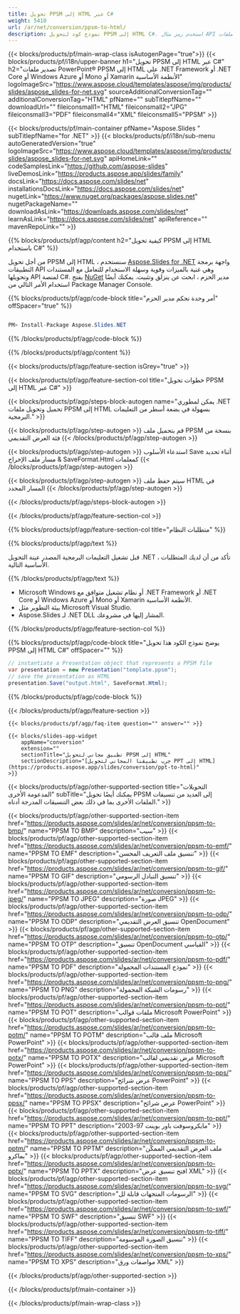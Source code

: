 ```yaml
---
title: تحويل PPSM إلى HTML عبر C#
weight: 5410
url: /ar/net/conversion/ppsm-to-html/ 
description: نموذج كود لتحويل PPSM إلى HTML C#. استخدم رمز مثال API لملفات PPSM الدفعية لتحويل HTML داخل VB.NET أو Asp.NET أو أي تطبيق قائم على .NET.
---
```


{{< blocks/products/pf/main-wrap-class isAutogenPage="true">}}
{{< blocks/products/pf/i18n/upper-banner h1="تحويل PPSM إلى HTML عبر C#" h2="تصدير ملفات PowerPoint® PPSM إلى HTML على .NET Framework أو .NET Core أو Windows Azure أو Mono أو Xamarin الأنظمة الأساسية" logoImageSrc="https://www.aspose.cloud/templates/aspose/img/products/slides/aspose_slides-for-net.svg" sourceAdditionalConversionTag="" additionalConversionTag="HTML" pfName="" subTitlepfName="" downloadUrl="" fileiconsmall1="HTML" fileiconsmall2="JPG" fileiconsmall3="PDF" fileiconsmall4="XML" fileiconsmall5="PPSM" >}}

{{< blocks/products/pf/main-container pfName="Aspose.Slides " subTitlepfName="for .NET" >}}
{{< blocks/products/pf/i18n/sub-menu autoGeneratedVersion="true" logoImageSrc="https://www.aspose.cloud/templates/aspose/img/products/slides/aspose_slides-for-net.svg" apiHomeLink="" codeSamplesLink="https://github.com/aspose-slides" liveDemosLink="https://products.aspose.app/slides/family" docsLink="https://docs.aspose.com/slides/net" installationsDocsLink="https://docs.aspose.com/slides/net" nugetLink="https://www.nuget.org/packages/aspose.slides.net" nugetPackageName="" downloadAsLink="https://downloads.aspose.com/slides/net" learnAsLink="https://docs.aspose.com/slides/net" apiReference="" mavenRepoLink="" >}}

{{% blocks/products/pf/agp/content h2="كيفية تحويل PPSM إلى HTML باستخدام C#" %}}

 من أجل تحويل PPSM إلى HTML ، سنستخدم
 [Aspose.Slides for .NET](https://products.aspose.com/slides/ar/net)
 واجهة برمجة التطبيقات API وهي غنية بالميزات وقوية وسهلة الاستخدام للتعامل مع المستندات وتحويلها API لمنصة C#. يفتح
 [NuGet](https://www.nuget.org/packages/aspose.slides.net)
 مدير الحزم ، ابحث عن
 ينزلق
 وتثبيت. يمكنك أيضًا استخدام الأمر التالي من Package Manager Console.

{{% blocks/products/pf/agp/code-block title="أمر وحدة تحكم مدير الحزم" offSpacer="true" %}}

```cs

PM> Install-Package Aspose.Slides.NET

```

{{% /blocks/products/pf/agp/code-block %}}

{{% /blocks/products/pf/agp/content %}}

{{< blocks/products/pf/agp/feature-section isGrey="true" >}}


{{< blocks/products/pf/agp/feature-section-col title="خطوات تحويل PPSM إلى HTML عبر C#" >}}

{{< blocks/products/pf/agp/steps-block-autogen name="يمكن لمطوري .NET تحميل وتحويل ملفات PPSM إلى HTML بسهولة في بضعة أسطر من التعليمات البرمجية." >}}

{{< blocks/products/pf/agp/step-autogen >}}
قم بتحميل ملف PPSM بنسخة من فئة العرض التقديمي
{{< /blocks/products/pf/agp/step-autogen >}}

{{< blocks/products/pf/agp/step-autogen >}}
استدعاء الأسلوب Save أثناء تحديد مسار ملف الإخراج & SaveFormat.Html كمعلمات
{{< /blocks/products/pf/agp/step-autogen >}}

{{< blocks/products/pf/agp/step-autogen >}}
سيتم حفظ ملف HTML في المسار المحدد
{{< /blocks/products/pf/agp/step-autogen >}}

{{< /blocks/products/pf/agp/steps-block-autogen >}}

{{< /blocks/products/pf/agp/feature-section-col >}}

{{% blocks/products/pf/agp/feature-section-col title="متطلبات النظام" %}}

{{% blocks/products/pf/agp/text %}}

 قبل تشغيل التعليمات البرمجية المصدر عينة التحويل .NET ، تأكد من أن لديك المتطلبات الأساسية التالية.

{{% /blocks/products/pf/agp/text %}}

- Microsoft Windows أو نظام تشغيل متوافق مع .NET Framework أو .NET Core أو Windows Azure أو Mono أو Xamarin الأنظمة الأساسية.
- بيئة التطوير مثل Microsoft Visual Studio.
- Aspose.Slides لـ .NET DLL المشار إليها في مشروعك.

{{% /blocks/products/pf/agp/feature-section-col %}}

{{% blocks/products/pf/agp/code-block title="يوضح نموذج الكود هذا تحويل PPSM إلى HTML C#" offSpacer="" %}}

```cs
// instantiate a Presentation object that represents a PPSM file
var presentation = new Presentation("template.ppsm");
// save the presentation as HTML
presentation.Save("output.html", SaveFormat.Html); 

```

{{% /blocks/products/pf/agp/code-block %}}

{{< /blocks/products/pf/agp/feature-section >}}

    {{< blocks/products/pf/agp/faq-item question="" answer="" >}}
 

<!-- aboutfile Starts -->

<!-- aboutfile Ends -->

    {{< blocks/slides-app-widget 
        appName="conversion"
        extension=""
        sectionTitle="تطبيق مجاني لتحويل PPSM إلى HTML" 
        sectionDescription="[جرب تطبيقنا المجاني لتحويل PPT إلى HTML](https://products.aspose.app/slides/conversion/ppt-to-html)" 
    >}}
    
{{< blocks/products/pf/agp/other-supported-section title="التحويلات المدعومة الأخرى" subTitle="يمكنك أيضًا تحويل PPSM إلى العديد من تنسيقات الملفات الأخرى بما في ذلك بعض التنسيقات المدرجة أدناه." >}}

{{< blocks/products/pf/agp/other-supported-section-item href="https://products.aspose.com/slides/ar/net/conversion/ppsm-to-bmp/" name="PPSM TO BMP" description="سيب" >}}
{{< blocks/products/pf/agp/other-supported-section-item href="https://products.aspose.com/slides/ar/net/conversion/ppsm-to-emf/" name="PPSM TO EMF" description="تنسيق ملف التعريف المحسن" >}}
{{< blocks/products/pf/agp/other-supported-section-item href="https://products.aspose.com/slides/ar/net/conversion/ppsm-to-gif/" name="PPSM TO GIF" description="تنسيق التبادل الرسومي" >}}
{{< blocks/products/pf/agp/other-supported-section-item href="https://products.aspose.com/slides/ar/net/conversion/ppsm-to-jpeg/" name="PPSM TO JPEG" description="صورة JPEG" >}}
{{< blocks/products/pf/agp/other-supported-section-item href="https://products.aspose.com/slides/ar/net/conversion/ppsm-to-odp/" name="PPSM TO ODP" description="تنسيق العرض التقديمي OpenDocument" >}}
{{< blocks/products/pf/agp/other-supported-section-item href="https://products.aspose.com/slides/ar/net/conversion/ppsm-to-otp/" name="PPSM TO OTP" description="تنسيق OpenDocument القياسي" >}}
{{< blocks/products/pf/agp/other-supported-section-item href="https://products.aspose.com/slides/ar/net/conversion/ppsm-to-pdf/" name="PPSM TO PDF" description="نموذج المستندات المحمولة" >}}
{{< blocks/products/pf/agp/other-supported-section-item href="https://products.aspose.com/slides/ar/net/conversion/ppsm-to-png/" name="PPSM TO PNG" description="رسومات الشبكة المحمولة" >}}
{{< blocks/products/pf/agp/other-supported-section-item href="https://products.aspose.com/slides/ar/net/conversion/ppsm-to-pot/" name="PPSM TO POT" description="ملفات قوالب Microsoft PowerPoint" >}}
{{< blocks/products/pf/agp/other-supported-section-item href="https://products.aspose.com/slides/ar/net/conversion/ppsm-to-potm/" name="PPSM TO POTM" description="ملف قالب Microsoft PowerPoint" >}}
{{< blocks/products/pf/agp/other-supported-section-item href="https://products.aspose.com/slides/ar/net/conversion/ppsm-to-potx/" name="PPSM TO POTX" description="عرض تقديمي لقالب Microsoft PowerPoint" >}}
{{< blocks/products/pf/agp/other-supported-section-item href="https://products.aspose.com/slides/ar/net/conversion/ppsm-to-pps/" name="PPSM TO PPS" description="عرض شرائح PowerPoint" >}}
{{< blocks/products/pf/agp/other-supported-section-item href="https://products.aspose.com/slides/ar/net/conversion/ppsm-to-ppsx/" name="PPSM TO PPSX" description="عرض شرائح PowerPoint" >}}
{{< blocks/products/pf/agp/other-supported-section-item href="https://products.aspose.com/slides/ar/net/conversion/ppsm-to-ppt/" name="PPSM TO PPT" description="مايكروسوفت باور بوينت 97-2003" >}}
{{< blocks/products/pf/agp/other-supported-section-item href="https://products.aspose.com/slides/ar/net/conversion/ppsm-to-pptm/" name="PPSM TO PPTM" description="ملف العرض التقديمي الممكّن بماكرو" >}}
{{< blocks/products/pf/agp/other-supported-section-item href="https://products.aspose.com/slides/ar/net/conversion/ppsm-to-pptx/" name="PPSM TO PPTX" description="افتح تنسيق عرض XML" >}}
{{< blocks/products/pf/agp/other-supported-section-item href="https://products.aspose.com/slides/ar/net/conversion/ppsm-to-svg/" name="PPSM TO SVG" description="الرسومات المتجهات قابلة لل" >}}
{{< blocks/products/pf/agp/other-supported-section-item href="https://products.aspose.com/slides/ar/net/conversion/ppsm-to-swf/" name="PPSM TO SWF" description="تنسيق SWF" >}}
{{< blocks/products/pf/agp/other-supported-section-item href="https://products.aspose.com/slides/ar/net/conversion/ppsm-to-tiff/" name="PPSM TO TIFF" description="تنسيق الصورة الموسومة" >}}
{{< blocks/products/pf/agp/other-supported-section-item href="https://products.aspose.com/slides/ar/net/conversion/ppsm-to-xps/" name="PPSM TO XPS" description="مواصفات ورق XML" >}}

{{< /blocks/products/pf/agp/other-supported-section >}}

{{< /blocks/products/pf/main-container >}}
    
{{< /blocks/products/pf/main-wrap-class >}}